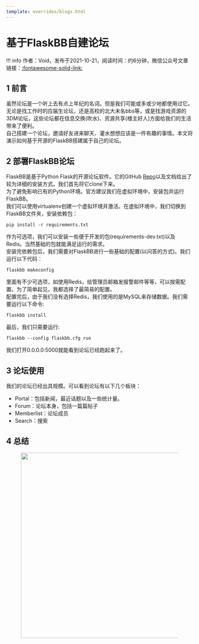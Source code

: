 ```yaml
---
template: overrides/blogs.html
---
```


# 基于FlaskBB自建论坛

!!! info
    作者：Void，发布于2021-10-21，阅读时间：约6分钟，微信公众号文章链接：[:fontawesome-solid-link:](https://mp.weixin.qq.com/s/772p9v4nJAGX36qBjNC3xA)

## 1 前言

虽然论坛是一个听上去有点上年纪的名词。但是我们可能或多或少地都使用过它。无论是找工作时的应届生论坛，还是高校的北大未名bbs等，或是找游戏资源的3DM论坛，这些论坛都在信息交换(吹水)、资源共享(楼主好人)方面给我们的生活带来了便利。  
自己搭建一个论坛，邀请好友进来聊天、灌水想想应该是一件有趣的事情。本文将演示如何基于开源的FlaskBB搭建属于自己的论坛。

## 2 部署FlaskBB论坛

FlaskBB是基于Python Flask的开源论坛软件。它的GitHub [Repo](https://github.com/flaskbb/flaskbb)以及文档给出了较为详细的安装方式。我们首先将它clone下来。    
为了避免影响已有的Python环境。官方建议我们在虚拟环境中，安装包并运行FlaskBB。  
我们可以使用virtualenv创建一个虚拟环境并激活。在虚拟环境中，我们切换到FlaskBB文件夹，安装依赖包：

```shell
pip install -r requirements.txt
```

作为可选项，我们可以安装一些便于开发的包(requirements-dev.txt)以及Redis。当然基础的包就能满足运行的需求。  
安装完依赖包后，我们需要对FlaskBB进行一些基础的配置(以问答的方式)。我们运行以下代码：  

```shell
flaskbb makeconfig
```

里面有不少可选项，如使用Redis，给管理员邮箱发报警邮件等等，可以按需配置。为了简单起见，我都选择了最简易的配置。  
配置完后，由于我们没有选择Redis，我们使用的是MySQL来存储数据。我们需要运行以下命令:

```shell
flaskbb install
```

最后，我们只需要运行:

```shell
flaskbb --config flaskbb.cfg run
```

我们打开0.0.0.0:5000就能看到论坛已经跑起来了。


## 3 论坛使用

我们的论坛已经出具规模。可以看到论坛有以下几个板块：

- Portal：包括新闻，最近话题以及一些统计量。
- Forum：论坛本身，包括一篇篇帖子
- Memberlist：论坛成员
- Search：搜索



## 4 总结


<figure>
  <img src="https://cdn.jsdelivr.net/gh/BulletTech2021/Pics/2021-6-14/1623639526512-1080P%20(Full%20HD)%20-%20Tail%20Pic.png" width="500" />
</figure>
